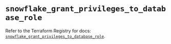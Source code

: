 # `snowflake_grant_privileges_to_database_role`

Refer to the Terraform Registry for docs: [`snowflake_grant_privileges_to_database_role`](https://registry.terraform.io/providers/snowflake-labs/snowflake/0.91.0/docs/resources/grant_privileges_to_database_role).
